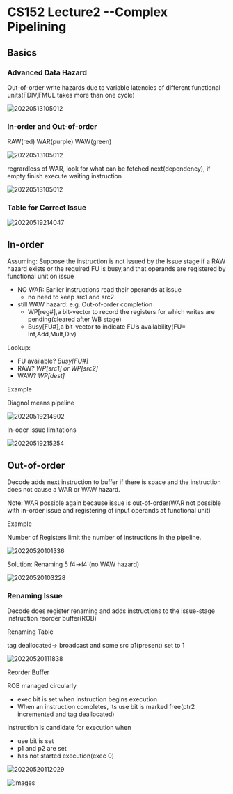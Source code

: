 # CS152 Lecture2 --Complex Pipelining

## Basics

### Advanced Data Hazard

Out-of-order write hazards due to variable latencies of different functional units(FDIV,FMUL takes more than one cycle)

![20220513105012](https://raw.githubusercontent.com/zxc2012/image/main/20220513105012.png)

### In-order and Out-of-order

RAW(red) WAR(purple) WAW(green)

![20220513105012](https://raw.githubusercontent.com/zxc2012/image/main/20220513112822.png)

regrardless of WAR, look for what can be fetched next(dependency), if empty finish execute waiting instruction

![20220513105012](https://raw.githubusercontent.com/zxc2012/image/main/20220513120540.png)

### Table for Correct Issue

![20220519214047](https://raw.githubusercontent.com/zxc2012/image/main/20220519214047.png)

## In-order

Assuming: Suppose the instruction is not issued	by the Issue stage if a RAW	hazard exists or the required FU is busy,and that operands are registered by functional unit on issue

- NO WAR: Earlier instructions read	their operands at issue
    - no need to keep src1 and src2
- still WAW	hazard: e.g. Out-of-order completion
    - WP[reg#],a bit-vector to record the registers for which writes are pending(cleared after WB stage)
    - Busy[FU#],a bit-vector to	indicate FU’s availability(FU=	Int,Add,Mult,Div)

Lookup:

- FU available?	*Busy[FU#]*
- RAW? *WP[src1] or WP[src2]*
- WAW? *WP[dest]*		

Example

Diagnol means pipeline

![20220519214902](https://raw.githubusercontent.com/zxc2012/image/main/20220519214902.png)

In-oder issue limitations

![20220519215254](https://raw.githubusercontent.com/zxc2012/image/main/20220519215254.png)

## Out-of-order

Decode adds	next instruction to	buffer	if	there is space and the instruction does not	cause a	WAR	or WAW hazard.	

Note: WAR possible again because issue is out-of-order(WAR not possible with in-order issue and registering of input operands at functional unit)	

Example

Number of Registers limit the number of instructions in	the	pipeline.

![20220520101336](https://raw.githubusercontent.com/zxc2012/image/main/20220520101336.png)

Solution: Renaming 5 f4->f4'(no WAW hazard)

![20220520103228](https://raw.githubusercontent.com/zxc2012/image/main/20220520103228.png)

### Renaming Issue

Decode does register renaming and adds instructions to the	 issue-stage instruction reorder buffer(ROB)

Renaming Table

tag deallocated-> broadcast and some src p1(present) set to 1

![20220520111838](https://raw.githubusercontent.com/zxc2012/image/main/20220520111838.png)

Reorder Buffer

ROB	managed	circularly
- exec bit is set when instruction begins execution
- When an instruction completes, its use bit is marked free(ptr2 incremented and tag deallocated)

Instruction is candidate for execution when
- use bit is set
- p1 and p2 are set 
- has not started execution(exec 0)

![20220520112029](https://raw.githubusercontent.com/zxc2012/image/main/20220520112029.png)

![images](https://raw.githubusercontent.com/zxc2012/image/main/images.gif)